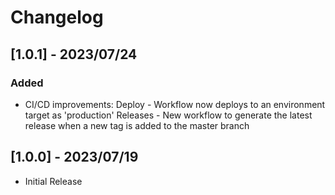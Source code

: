 # Changelog

## [1.0.1] - 2023/07/24

### Added

- CI/CD improvements:
  Deploy - Workflow now deploys to an environment target as 'production'
  Releases - New workflow to generate the latest release when a new tag is added to the master branch

## [1.0.0] - 2023/07/19

- Initial Release
